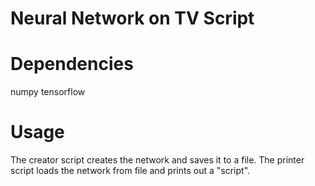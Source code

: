 # Neural Network on TV Script

# Dependencies
numpy tensorflow

# Usage
The creator script creates the network and saves it to a file.
The printer script loads the network from file and prints out a "script".
